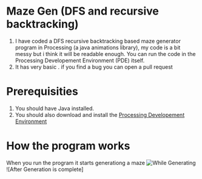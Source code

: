 # Maze Gen (DFS and recursive backtracking)
1. I have coded a DFS recursive backtracking based maze generator program in Processing (a java animations library), my code is a bit messy but i think it will be readable enough. You can run the code in the Processing Developement Environment (PDE) itself.  
2. It has very basic . if you find a bug you can open a pull request

# Prerequisities
1. You should have Java installed.
2. You should also download and install the [Processing Developement Environment](https://processing.org/)

# How the program works

When you run the program it starts generationg a maze
![While Generating]()
![After Generation is complete]

